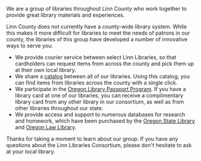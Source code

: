 <p>We are a group of libraries throughout Linn County who work together to provide great library materials and experiences.</p>
<p>Linn County does not currently have a county-wide library system.  While this makes it more difficult for libraries to meet the needs of patrons in our county, the libraries of this group have developed a number of innovative ways to serve you:
<ul>
<li>We provide courier service between select Linn Libraries, so that cardholders can request items from across the county and pick them up at their own local library.</li>

<li>We share a <a href="http://libcat.linnbenton.edu/">catalog</a> between all of our libraries.  Using this catalog, you can find items from libraries across the county with a single click.</li>
<li>We participate in the <a href="http://librariesoforegon.org/passport">Oregon Library Passport Program</a>. If you have a library card at one of our libraries, you can receive a complimentary library card from any other library in our consortium, as well as from other libraries throughout our state.</li>
<li>We provide access and support to numerous databases for research and homework, which have been purchased by the <a href="http://librariesoforegon.org/home">Oregon State Library</a> and <a href="http://www.oregon.gov/SOLL/Pages/index.aspx">Oregon Law Library</a>.</li>
</ul>

<p>Thanks for taking a moment to learn about our group.  If you have any questions about the Linn Libraries Consortium, please don't hesitate to ask at your local library. </p>

